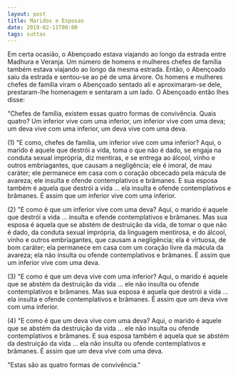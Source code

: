```yaml
---
layout: post
title: Maridos e Esposas
date: 2019-02-11T00:00
tags: suttas
---
```

Em certa ocasião, o Abençoado estava viajando ao longo da estrada entre Madhura e Veranja. Um número de homens e mulheres chefes de família também estava viajando ao longo da mesma estrada. Então, o Abençoado saiu da estrada e sentou-se ao pé de uma árvore. Os homens e mulheres chefes de família viram o Abençoado sentado ali e aproximaram-se dele, prestaram-lhe homenagem e sentaram a um lado. O Abençoado então lhes disse:

"Chefes de família, existem essas quatro formas de convivência. Quais quatro? Um inferior vive com uma inferior, um inferior vive com uma deva; um deva vive com uma inferior, um deva vive com uma deva.

(1) "E como, chefes de família, um inferior vive com uma inferior? Aqui, o marido é aquele que destrói a vida, toma o que não é dado, se engaja na conduta sexual imprópria, diz mentiras, e se entrega ao álcool, vinho e outros embriagantes, que causam a negligência; ele é imoral, de mau caráter; ele permanece em casa com o coração obcecado pela mácula de avareza; ele insulta e ofende contemplativos e brâmanes. E sua esposa também é aquela que destrói a vida ... ela insulta e ofende contemplativos e brâmanes. É assim que um inferior vive com uma inferior.

(2) "E como é que um inferior vive com uma deva? Aqui, o marido é aquele que destrói a vida ... insulta e ofende contemplativos e brâmanes. Mas sua esposa é aquela que se abstém de destruição da vida, de tomar o que não é dado, da conduta sexual imprópria, da linguagem mentirosa, e do álcool, vinho e outros embriagantes, que causam a negligência; ela é virtuosa, de bom caráter; ela permanece em casa com um coração livre da mácula da avareza; ela não insulta ou ofende contemplativos e brâmanes. É assim que um inferior vive com uma deva.

(3) "E como é que um deva vive com uma inferior? Aqui, o marido é aquele que se abstém da destruição da vida ... ele não insulta ou ofende contemplativos e brâmanes. Mas sua esposa é aquela que destrói a vida ... ela insulta e ofende contemplativos e brâmanes. É assim que um deva vive com uma inferior.

(4) "E como é que um deva vive com uma deva? Aqui, o marido é aquele que se abstém da destruição da vida ... ele não insulta ou ofende contemplativos e brâmanes. E sua esposa também é aquela que se abstém da destruição da vida ... ela não insulta ou ofende contemplativos e brâmanes. É assim que um deva vive com uma deva.

"Estas são as quatro formas de convivência."

